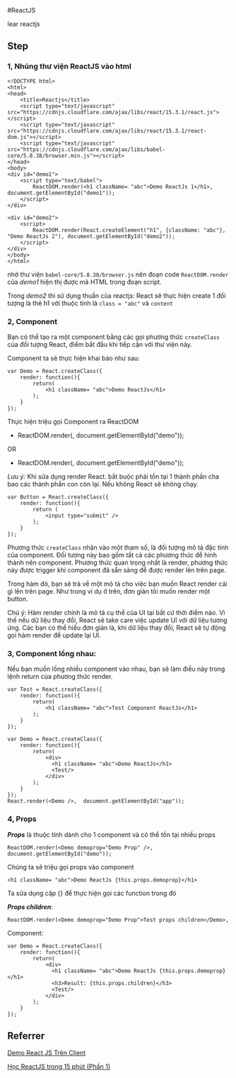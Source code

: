 #ReactJS

lear reactjs

## Step

### 1, Nhúng thư viện ReactJS vào html
```
<!DOCTYPE html>
<html>
<head>
    <title>Reactjs</title>
    <script type="text/javascript" src="https://cdnjs.cloudflare.com/ajax/libs/react/15.3.1/react.js"></script>
    <script type="text/javascript" src="https://cdnjs.cloudflare.com/ajax/libs/react/15.3.1/react-dom.js"></script>
    <script type="text/javascript" src="https://cdnjs.cloudflare.com/ajax/libs/babel-core/5.8.38/browser.min.js"></script>
</head>
<body>
<div id="demo1">
    <script type="text/babel">
        ReactDOM.render(<h1 className= "abc">Demo ReactJs 1</h1>, document.getElementById("demo1"));
    </script>
</div>

<div id="demo2">
    <script>
        ReactDOM.render(React.createElement("h1", {className: "abc"}, "Demo ReactJs 2"), document.getElementById("demo2"));
    </script>
</div>
</body>
</html>
```

nhờ thư viện `babel-core/5.8.38/browser.js` nên đoạn code `ReactDOM.render` của *demo1* hiện thị được mã HTML trong đoạn script.

Trong *demo2* thì sử dụng thuần của reactjs: React sẽ thực hiện create 1 đối tượng là thẻ h1 với thuộc tính là `class = "abc"` và `content`

### 2, Component 

Bạn có thể tạo ra một component bằng các gọi phương thức `createClass` của đối tượng React, điểm bắt đầu khi tiếp cận với thư viện này.

Component ta sẽ thực hiện khai báo như sau:

```
var Demo = React.createClass({
    render: function(){
        return(
            <h1 className= "abc">Demo ReactJs</h1>
        );
    }
});
```
Thực hiện triệu gọi Component ra ReactDOM
- ReactDOM.render(<Demo/>, document.getElementById("demo"));

OR

- ReactDOM.render(<Demo></Demo>, document.getElementById("demo"));

*Lưu ý:* Khi sửa dụng render React. bắt buộc phải tồn tại 1 thành phần cha bao các thành phần con còn lại. Nếu không React sẽ không chạy.

```
var Button = React.createClass({
    render: function(){
        return (
            <input type="submit" />
        );
    }
});
```

Phương thức `createClass` nhận vào một tham số, là đối tượng mô tả đặc tính của component. Đối tượng này bao gồm tất cả các phương thức để hình thành nên component. Phương thức quan trọng nhất là render, phương thức này được trigger khi component đã sẵn sàng để được render lên trên page.

Trong hàm đó, bạn sẽ trả về một mô tả cho việc bạn muốn React render cái gì lên trên page. Như trong ví dụ ở trên, đơn giản tôi muốn render một button.

Chú ý: Hàm render chính là mô tả cụ thể của UI tại bất cứ thời điểm nào. Vì thế nếu dữ liệu thay đổi, React sẽ take care việc update UI với dữ liệu tương ứng. Các bạn có thể hiểu đơn giản là, khi dữ liệu thay đổi, React sẽ tự động gọi hàm render để update lại UI.

### 3, Component lồng nhau:

Nếu bạn muốn lồng nhiều component vào nhau, bạn sẽ làm điều này trong lệnh return của phương thức render.

```
var Test = React.createClass({
    render: function(){
        return(
            <h1 className= "abc">Test Component ReactJs</h1>
        );
    }
});

var Demo = React.createClass({
    render: function(){
        return(
            <div>
              <h1 className= "abc">Demo ReactJs</h1>
              <Test/>
            </div>
        );
    }
});
React.render(<Demo />,  document.getElementById("app"));
```

### 4, Props

***Props*** là thuộc tính dành cho 1 component và có thể tồn tại nhiều props

```
ReactDOM.render(<Demo demoprop="Demo Prop" />, document.getElementById("demo"));
```
Chúng ta sẽ triệu gọi props vào component

```
<h1 className= "abc">Demo ReactJs {this.props.demoprop}</h1>
```

Ta sửa dụng cặp {} để thực hiện gọi các function trong đó


***Props children***:

```
ReactDOM.render(<Demo demoprop="Demo Prop">Test props children</Demo>, 
```
Component:

```
var Demo = React.createClass({
    render: function(){
        return(
            <div>
              <h1 className= "abc">Demo ReactJs {this.props.demoprop}</h1>
              <h3>Result: {this.props.children}</h3>
              <Test/>
            </div>
        );
    }
});
```


## Referrer

[Demo React JS Trên Client](https://viblo.asia/p/demo-react-js-tren-client-3P0lPO1pZox)

[Học ReactJS trong 15 phút (Phần 1)](https://kipalog.com/posts/Hoc-ReactJS-trong-15-phut--Phan-1)


